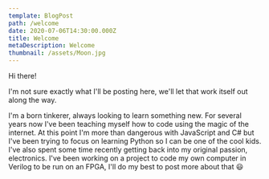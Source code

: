 ```yaml
---
template: BlogPost
path: /welcome
date: 2020-07-06T14:30:00.000Z
title: Welcome
metaDescription: Welcome
thumbnail: /assets/Moon.jpg
---
```


Hi there!

I'm not sure exactly what I'll be posting here, we'll let that work itself out along the way.

I'm a born tinkerer, always looking to learn something new. For several years now I've been teaching myself how to code using the magic of the internet. At this point I'm more than dangerous with JavaScript and C# but I've been trying to focus on learning Python so I can be one of the cool kids. I've also spent some time recently getting back into my original passion, electronics. I've been working on a project to code my own computer in Verilog to be run on an FPGA, I'll do my best to post more about that &#x1F603;
